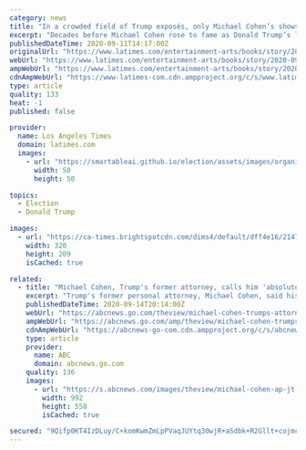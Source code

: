 ```yaml
---
category: news
title: "In a crowded field of Trump exposés, only Michael Cohen’s shows how he corrupts souls"
excerpt: "Decades before Michael Cohen rose to fame as Donald Trump’s lawyer-fixer, he spent summers working for his uncle Morty at the El Caribe, a lively Brooklyn social club frequented by New York ..."
publishedDateTime: 2020-09-11T14:17:00Z
originalUrl: "https://www.latimes.com/entertainment-arts/books/story/2020-09-11/in-a-crowded-field-of-trump-exposes-only-michael-cohens-shows-how-he-corrupts-souls"
webUrl: "https://www.latimes.com/entertainment-arts/books/story/2020-09-11/in-a-crowded-field-of-trump-exposes-only-michael-cohens-shows-how-he-corrupts-souls"
ampWebUrl: "https://www.latimes.com/entertainment-arts/books/story/2020-09-11/in-a-crowded-field-of-trump-exposes-only-michael-cohens-shows-how-he-corrupts-souls?_amp=true"
cdnAmpWebUrl: "https://www-latimes-com.cdn.ampproject.org/c/s/www.latimes.com/entertainment-arts/books/story/2020-09-11/in-a-crowded-field-of-trump-exposes-only-michael-cohens-shows-how-he-corrupts-souls?_amp=true"
type: article
quality: 133
heat: -1
published: false

provider:
  name: Los Angeles Times
  domain: latimes.com
  images:
    - url: "https://smartableai.github.io/election/assets/images/organizations/latimes.com-50x50.jpg"
      width: 50
      height: 50

topics:
  - Election
  - Donald Trump

images:
  - url: "https://ca-times.brightspotcdn.com/dims4/default/dff4e16/2147483647/strip/true/crop/1767x1154+17+0/resize/320x209!/quality/90/?url=https%3A%2F%2Fcalifornia-times-brightspot.s3.amazonaws.com%2F9a%2F48%2F2eda4c2c48b09bbd26594b94104a%2Fla-na-pol-trump-niece-book-02.JPG"
    width: 320
    height: 209
    isCached: true

related:
  - title: "Michael Cohen, Trump's former attorney, calls him 'absolutely morally bankrupt'"
    excerpt: "Trump's former personal attorney, Michael Cohen, said his new book will give Americans a look at the \"real\" Donald Trump. “I am explaining to people that this is the real Donald Trump,” Cohen, speaking from home confinement,"
    publishedDateTime: 2020-09-14T20:14:00Z
    webUrl: "https://abcnews.go.com/theview/michael-cohen-trumps-attorney-calls-absolutely-morally-bankrupt/story?id=73002616"
    ampWebUrl: "https://abcnews.go.com/amp/theview/michael-cohen-trumps-attorney-calls-absolutely-morally-bankrupt/story?id=73002616"
    cdnAmpWebUrl: "https://abcnews-go-com.cdn.ampproject.org/c/s/abcnews.go.com/amp/theview/michael-cohen-trumps-attorney-calls-absolutely-morally-bankrupt/story?id=73002616"
    type: article
    provider:
      name: ABC
      domain: abcnews.go.com
    quality: 136
    images:
      - url: "https://s.abcnews.com/images/theview/michael-cohen-ap-jt-200914_1600102519796_hpMain_16x9_992.jpg"
        width: 992
        height: 558
        isCached: true

secured: "9Qifp0KT4IzDLuy/C+komKwmZmLpPVaqJUYtq30wjR+aSdbk+R2Gllt+cojmc11QUvx1y4tpGRqbnfkqT9j6a6TqbE2I8OULKFn/eXhsCQ1gbqQegPE+Jf77fOg2AzhGBCL1baacZZ+UfvMkyOXtas6n6RkpXB9DuYWz6ip3Tx+e4xtjvxWCUEksIaX8USdBEvEkCbgW2mMZS/uoqFPqcSE8PYeWLXBissuz8hfa92e1GxbkEd4NdlPKzWcs2EHdiyA7uzGIWXRXRuzV6Z1ci35uJbXy3ZAlgeD41Vu0dTtdap/5Cwjz9IaeYZdjvVPFvTOINQlkgiAO4RTpH8njoWB14HY3P2oqe18uDiL1Ek0=;NJWSaZb16Z/72+1VPVVHAw=="
---
```


